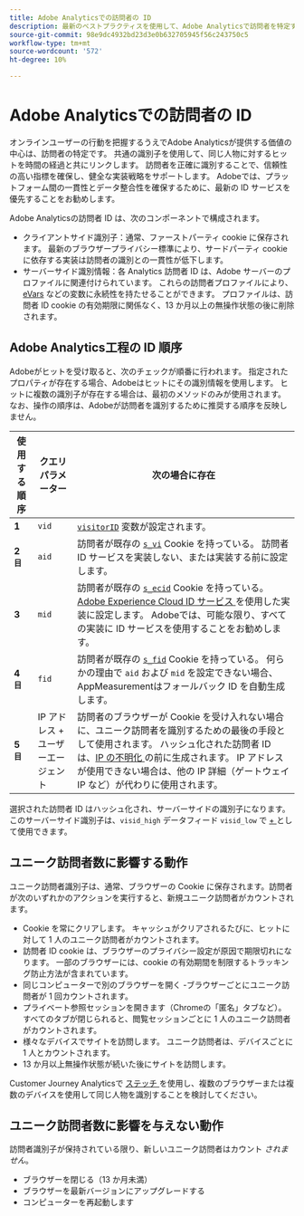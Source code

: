 ```yaml
---
title: Adobe Analyticsでの訪問者の ID
description: 最新のベストプラクティスを使用して、Adobe Analyticsで訪問者を特定する方法を説明します。
source-git-commit: 98e9dc4932bd23d3e0b632705945f56c243750c5
workflow-type: tm+mt
source-wordcount: '572'
ht-degree: 10%

---
```


# Adobe Analyticsでの訪問者の ID

オンラインユーザーの行動を把握するうえでAdobe Analyticsが提供する価値の中心は、訪問者の特定です。 共通の識別子を使用して、同じ人物に対するヒットを時間の経過と共にリンクします。 訪問者を正確に識別することで、信頼性の高い指標を確保し、健全な実装戦略をサポートします。 Adobeでは、プラットフォーム間の一貫性とデータ整合性を確保するために、最新の ID サービスを優先することをお勧めします。

Adobe Analyticsの訪問者 ID は、次のコンポーネントで構成されます。

* クライアントサイド識別子：通常、ファーストパーティ cookie に保存されます。 最新のブラウザープライバシー標準により、サードパーティ cookie に依存する実装は訪問者の識別との一貫性が低下します。
* サーバーサイド識別情報：各 Analytics 訪問者 ID は、Adobe サーバーのプロファイルに関連付けられています。 これらの訪問者プロファイルにより、[eVars](/help/components/dimensions/evar.md) などの変数に永続性を持たせることができます。 プロファイルは、訪問者 ID cookie の有効期限に関係なく、13 か月以上の無操作状態の後に削除されます。

## Adobe Analytics工程の ID 順序

Adobeがヒットを受け取ると、次のチェックが順番に行われます。 指定されたプロパティが存在する場合、Adobeはヒットにその識別情報を使用します。 ヒットに複数の識別子が存在する場合は、最初のメソッドのみが使用されます。 なお、操作の順序は、Adobeが訪問者を識別するために推奨する順序を反映しません。

| 使用する順序 | クエリパラメーター | 次の場合に存在 |
|---|---|---|
| **1<sup></sup>** | `vid` | [`visitorID`](/help/implement/vars/config-vars/visitorid.md) 変数が設定されます。 |
| **2<sup> 目</sup>** | `aid` | 訪問者が既存の [`s_vi`](https://experienceleague.adobe.com/en/docs/core-services/interface/data-collection/cookies/analytics) Cookie を持っている。 訪問者 ID サービスを実装しない、または実装する前に設定します。 |
| **3<sup></sup>** | `mid` | 訪問者が既存の [`s_ecid`](https://experienceleague.adobe.com/en/docs/core-services/interface/data-collection/cookies/analytics) Cookie を持っている。 [Adobe Experience Cloud ID サービス ](https://experienceleague.adobe.com/docs/id-service/using/home.html?lang=ja) を使用した実装に設定します。 Adobeでは、可能な限り、すべての実装に ID サービスを使用することをお勧めします。 |
| **4<sup> 目</sup>** | `fid` | 訪問者が既存の [`s_fid`](https://experienceleague.adobe.com/en/docs/core-services/interface/data-collection/cookies/analytics) Cookie を持っている。 何らかの理由で `aid` および `mid` を設定できない場合、AppMeasurementはフォールバック ID を自動生成します。 |
| **5<sup> 目</sup>** | IP アドレス + ユーザーエージェント | 訪問者のブラウザーが Cookie を受け入れない場合に、ユニーク訪問者を識別するための最後の手段として使用されます。 ハッシュ化された訪問者 ID は、[IP の不明化 ](/help/admin/tools/manage-rs/edit-settings/general/general-acct-settings-admin.md) の前に生成されます。 IP アドレスが使用できない場合は、他の IP 詳細（ゲートウェイ IP など）が代わりに使用されます。 |

選択された訪問者 ID はハッシュ化され、サーバーサイドの識別子になります。 このサーバーサイド識別子は、`visid_high` データフィード `visid_low` で [ + ](/help/export/analytics-data-feed/data-feed-overview.md) として使用できます。

## ユニーク訪問者数に影響する動作

ユニーク訪問者識別子は、通常、ブラウザーの Cookie に保存されます。訪問者が次のいずれかのアクションを実行すると、新規ユニーク訪問者がカウントされます。

* Cookie を常にクリアします。 キャッシュがクリアされるたびに、ヒットに対して 1 人のユニーク訪問者がカウントされます。
* 訪問者 ID cookie は、ブラウザーのプライバシー設定が原因で期限切れになります。 一部のブラウザーには、cookie の有効期間を制限するトラッキング防止方法が含まれています。
* 同じコンピューターで別のブラウザーを開く -ブラウザーごとにユニーク訪問者が 1 回カウントされます。
* プライベート参照セッションを開きます（Chromeの「匿名」タブなど）。 すべてのタブが閉じられると、閲覧セッションごとに 1 人のユニーク訪問者がカウントされます。
* 様々なデバイスでサイトを訪問します。 ユニーク訪問者は、デバイスごとに 1 人とカウントされます。
* 13 か月以上無操作状態が続いた後にサイトを訪問します。

Customer Journey Analyticsで [ ステッチ ](https://experienceleague.adobe.com/ja/docs/analytics-platform/using/stitching/overview) を使用し、複数のブラウザーまたは複数のデバイスを使用して同じ人物を識別することを検討してください。

## ユニーク訪問者数に影響を与えない動作

訪問者識別子が保持されている限り、新しいユニーク訪問者はカウント *されません*。

* ブラウザーを閉じる（13 か月未満）
* ブラウザーを最新バージョンにアップグレードする
* コンピューターを再起動します
